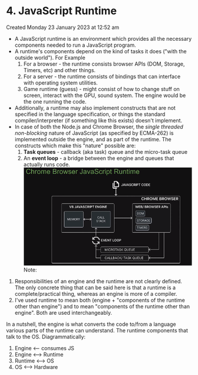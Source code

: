 # 4. JavaScript Runtime
Created Monday 23 January 2023 at 12:52 am

- A JavaScript runtime is an environment which provides all the necessary components needed to run a JavaScript program.
- A runtime's components depend on the kind of tasks it does ("with the outside world"). For Example
	1. For a browser - the runtime consists browser APIs (DOM, Storage, Timers, etc) and other things.
	2. For a server - the runtime consists of bindings that can interface with operating system utilities.
	3. Game runtime (guess) - might consist of how to change stuff on screen, interact with the GPU, sound system. The engine would be the one running the code.
- Additionally, a runtime may also implement constructs that are not specified in the language specification, or things the standard compiler/interpreter (if something like this exists) doesn't implement.
- In case of both the Node.js and Chrome Browser, the *single threaded non-blocking* nature of JavaScript (as specified by ECMA-262) is implemented outside the engine, and as part of the runtime. The constructs which make this "nature" possible are:
	1. **Task queues** - callback (aka task) queue and the micro-task queue
	2. An **event loop** - a bridge between the engine and queues that actually runs code.
![](../../../../assets/Pasted%20image%2020230123005934.png)
Note: 
1. Responsibilities of an engine and the runtime are not clearly defined. The only concrete thing that can be said here is that a runtime is a complete/practical thing, whereas an engine is more of a compiler.
2. I've used runtime to mean both (engine + "components of the runtime other than engine") and to mean "components of the runtime other than engine". Both are used interchangeably.

In a nutshell, the engine is what converts the code to/from a language various parts of the runtime can understand. The runtime components that talk to the OS. Diagrammatically:
1. Engine <-- consumes JS
2. Engine <--> Runtime
3. Runtime <--> OS
4. OS <--> Hardware
